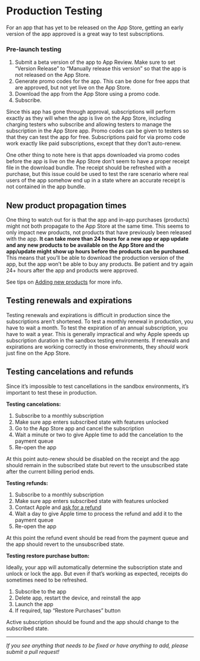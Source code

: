 # Production Testing

For an app that has yet to be released on the App Store, getting an early version of the app approved is a great way to test subscriptions.

### Pre-launch testing

1. Submit a beta version of the app to App Review. Make sure to set “Version Release” to “Manually release this version” so that the app is not released on the App Store.
2. Generate promo codes for the app. This can be done for free apps that are approved, but not yet live on the App Store.
3. Download the app from the App Store using a promo code.
4. Subscribe.

Since this app has gone through approval, subscriptions will perform exactly as they will when the app is live on the App Store, including charging testers who subscribe and allowing testers to manage the subscription in the App Store app. Promo codes can be given to testers so that they can test the app for free. Subscriptions paid for via promo code work exactly like paid subscriptions, except that they don’t auto-renew.

One other thing to note here is that apps downloaded via promo codes before the app is live on the App Store don’t seem to have a proper receipt file in the download bundle. The receipt should be refreshed with a purchase, but this issue could be used to test the rare scenario where real users of the app somehow end up in a state where an accurate receipt is not contained in the app bundle.

## New product propagation times

One thing to watch out for is that the app and in-app purchases (products) might not both propagate to the App Store at the same time. This seems to only impact new products, not products that have previously been released with the app. **It can take more than 24 hours for a new app or app update and any new products to be available on the App Store and the app/update might show up hours before the products can be purchased**. This means that you’ll be able to download the production version of the app, but the app won’t be able to buy any products. Be patient and try again 24+ hours after the app and products were approved.

See tips on [Adding new products](additional/random.md#adding-new-products) for more info.


## Testing renewals and expirations

Testing renewals and expirations is difficult in production since the subscriptions aren’t shortened. To test a monthly renewal in production, you have to wait a month. To test the expiration of an annual subscription, you have to wait a year. This is generally impractical and why Apple speeds up subscription duration in the sandbox testing environments. If renewals and expirations are working correctly in those environments, they *should* work just fine on the App Store.

## Testing cancelations and refunds

Since it’s impossible to test cancellations in the sandbox environments, it’s important to test these in production.

**Testing cancelations:**

1. Subscribe to a monthly subscription
2. Make sure app enters subscribed state with features unlocked
3. Go to the App Store app and cancel the subscription
4. Wait a minute or two to give Apple time to add the cancelation to the payment queue
5. Re-open the app

At this point auto-renew should be disabled on the receipt and the app should remain in the subscribed state but revert to the unsubscribed state after the current billing period ends.


**Testing refunds:**

1. Subscribe to a monthly subscription
2. Make sure app enters subscribed state with features unlocked
3. Contact Apple and [ask for a refund](https://support.apple.com/HT204084)
4. Wait a day to give Apple time to process the refund and add it to the payment queue
5. Re-open the app

At this point the refund event should be read from the payment queue and the app should revert to the unsubscribed state.

**Testing restore purchase button:**

Ideally, your app will automatically determine the subscription state and unlock or lock the app. But even if that’s working as expected, receipts do sometimes need to be refreshed.

1. Subscribe to the app
2. Delete app, restart the device, and reinstall the app
3. Launch the app
4. If required, tap “Restore Purchases” button

Active subscription should be found and the app should change to the subscribed state.

___________________________________________________________________
_If you see anything that needs to be fixed or have anything to add, please submit a pull request!_

